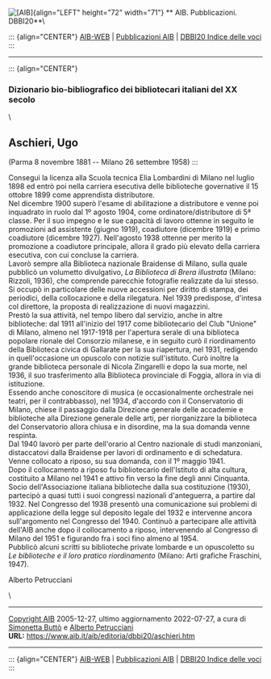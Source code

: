 ![\[AIB\]](/aib/wi/aibv72.gif){align="LEFT" height="72" width="71"}
** AIB. Pubblicazioni. DBBI20**\

::: {align="CENTER"}
[AIB-WEB](/) \| [Pubblicazioni AIB](/pubblicazioni/) \| [DBBI20 Indice
delle voci](dbbi20.htm)
:::

------------------------------------------------------------------------

::: {align="CENTER"}
### Dizionario bio-bibliografico dei bibliotecari italiani del XX secolo

\

## Aschieri, Ugo

(Parma 8 novembre 1881 -- Milano 26 settembre 1958)
:::

Conseguì la licenza alla Scuola tecnica Elia Lombardini di Milano nel
luglio 1898 ed entrò poi nella carriera esecutiva delle biblioteche
governative il 15 ottobre 1899 come apprendista distributore.\
Nel dicembre 1900 superò l\'esame di abilitazione a distributore e venne
poi inquadrato in ruolo dal 1º agosto 1904, come ordinatore/distributore
di 5ª classe. Per il suo impegno e le sue capacità di lavoro ottenne in
seguito le promozioni ad assistente (giugno 1919), coadiutore (dicembre
1919) e primo coadiutore (dicembre 1927). Nell\'agosto 1938 ottenne per
merito la promozione a coadiutore principale, allora il grado più
elevato della carriera esecutiva, con cui concluse la carriera.\
Lavorò sempre alla Biblioteca nazionale Braidense di Milano, sulla quale
pubblicò un volumetto divulgativo, *La Biblioteca di Brera illustrata*
(Milano: Rizzoli, 1936), che comprende parecchie fotografie realizzate
da lui stesso. Si occupò in particolare delle nuove accessioni per
diritto di stampa, dei periodici, della collocazione e della rilegatura.
Nel 1939 predispose, d\'intesa col direttore, la proposta di
realizzazione di nuovi magazzini.\
Prestò la sua attività, nel tempo libero dal servizio, anche in altre
biblioteche: dal 1911 all\'inizio del 1917 come bibliotecario del Club
\"Unione\" di Milano, almeno nel 1917-1918 per l\'apertura serale di una
biblioteca popolare rionale del Consorzio milanese, e in seguito curò il
riordinamento della Biblioteca civica di Gallarate per la sua
riapertura, nel 1931, redigendo in quell\'occasione un opuscolo con
notizie sull\'istituto. Curò inoltre la grande biblioteca personale di
Nicola Zingarelli e dopo la sua morte, nel 1936, il suo trasferimento
alla Biblioteca provinciale di Foggia, allora in via di istituzione.\
Essendo anche conoscitore di musica (e occasionalmente orchestrale nei
teatri, per il contrabbasso), nel 1934, d\'accordo con il Conservatorio
di Milano, chiese il passaggio dalla Direzione generale delle accademie
e biblioteche alla Direzione generale delle arti, per riorganizzare la
biblioteca del Conservatorio allora chiusa e in disordine, ma la sua
domanda venne respinta.\
Dal 1940 lavorò per parte dell\'orario al Centro nazionale di studi
manzoniani, distaccatovi dalla Braidense per lavori di ordinamento e di
schedatura. Venne collocato a riposo, su sua domanda, con il 1º maggio
1941.\
Dopo il collocamento a riposo fu bibliotecario dell\'Istituto di alta
cultura, costituito a Milano nel 1941 e attivo fin verso la fine degli
anni Cinquanta.\
Socio dell\'Associazione italiana biblioteche dalla sua costituzione
(1930), partecipò a quasi tutti i suoi congressi nazionali
d\'anteguerra, a partire dal 1932. Nel Congresso del 1938 presentò una
comunicazione sui problemi di applicazione della legge sul deposito
legale del 1932 e intervenne ancora sull\'argomento nel Congresso del
1940. Continuò a partecipare alle attività dell\'AIB anche dopo il
collocamento a riposo, intervenendo al Congresso di Milano del 1951 e
figurando fra i soci fino almeno al 1954.\
Pubblicò alcuni scritti su biblioteche private lombarde e un opuscoletto
su *Le biblioteche e il loro pratico riordinamento* (Milano: Arti
grafiche Fraschini, 1947).

Alberto Petrucciani

\

------------------------------------------------------------------------

[Copyright AIB](/su-questo-sito/dichiarazione-di-copyright-aib-web/)
2005-12-27, ultimo aggiornamento 2022-07-27, a cura di [Simonetta
Buttò](/aib/redazione3.htm) e [Alberto
Petrucciani](/su-questo-sito/redazione-aib-web/)\
**URL:** https://www.aib.it/aib/editoria/dbbi20/aschieri.htm

------------------------------------------------------------------------

::: {align="CENTER"}
[AIB-WEB](/) \| [Pubblicazioni AIB](/pubblicazioni/) \| [DBBI20 Indice
delle voci](dbbi20.htm)
:::
